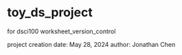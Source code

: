 # toy_ds_project
for dsci100 worksheet_version_control

project creation date: May 28, 2024
author: Jonathan Chen

